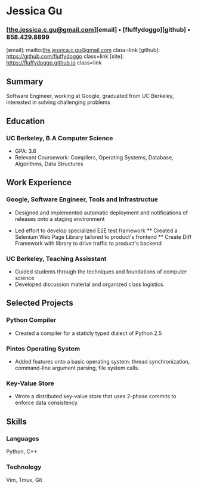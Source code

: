 # Jessica Gu

### [the.jessica.c.gu@gmail.com][email] &bull; [fluffydoggo][github] &bull; 858.429.8899

[email]: mailto:the.jessica.c.gu@gmail.com class=link
[github]: https://github.com/fluffydoggo class=link
[site]: https://fluffydoggo.github.io class=link

## Summary
Software Engineer, working at Google, graduated from UC Berkeley, interested in solving challenging problems

## Education
### UC Berkeley, B.A Computer Science

* GPA: 3.6
* Relevant Coursework: Compilers, Operating Systems, Database, Algorithms, Data Structures

## Work Experience
### Google, Software Engineer, Tools and Infrastructue

* Designed and implemented automatic deployment and notifications of releases onto a staging environment 

* Led effort to develop specialized E2E test framework
** Created a Selenium Web Page Library tailored to product's frontend
** Create Diff Framework with library to drive traffic to product's backend

### UC Berkeley, Teaching Assisstant

* Guided students through the techniques and foundations of computer science
* Developed discussion material and organized class logistics.

## Selected Projects

### Python Compiler

* Created a compiler for a staticly typed dialect of Python 2.5

### Pintos Operating System

* Added features onto a basic operating system: thread synchronization, command-line argument parsing, file system calls.
 
### Key-Value Store

* Wrote a distributed key-value store that uses 2-phase commits to enforce data consistency.

## Skills
### Languages
Python, C++
### Technology
Vim, Tmux, Git
